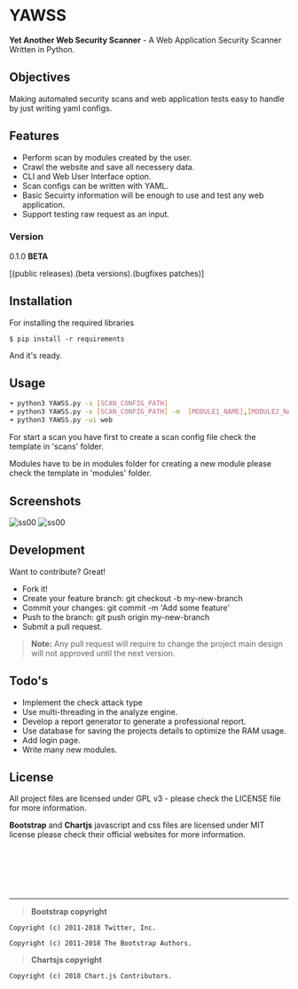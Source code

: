 # YAWSS

**Yet Another Web Security Scanner** - A Web Application Security Scanner Written in
Python.

## Objectives
Making automated security scans and web application tests easy to handle by just
writing yaml configs.

## Features

- Perform scan by modules created by the user.
- Crawl the website and save all necessery data.
- CLI and Web User Interface option.
- Scan configs can be written with YAML.
- Basic Secuirty information will be enough to use and test any web application.
- Support testing raw request as an input.

### Version

0.1.0 **BETA**

[(public releases).(beta versions).(bugfixes patches)]

## Installation


For installing the required libraries
```
$ pip install -r requirements
```

And it's ready.

## Usage

```bash
➜ python3 YAWSS.py -s [SCAN_CONFIG_PATH]
➜ python3 YAWSS.py -s [SCAN_CONFIG_PATH] -m  [MODULE1_NAME],[MODULE2_NAME]
➜ python3 YAWSS.py -ui web
```

For start a scan you have first to create a scan config file check the template
in 'scans' folder.

Modules have to be in modules folder for creating a new module please check the
template in 'modules' folder.

## Screenshots

![ss00](https://github.com/0xihsn/YAWSS/blob/master/screenshots/screenshot00.png) ![ss00](https://github.com/0xihsn/YAWSS/blob/master/screenshots/screenshot01.png)

## Development

Want to contribute? Great!

* Fork it!
* Create your feature branch: git checkout -b my-new-branch
* Commit your changes: git commit -m 'Add some feature'
* Push to the branch: git push origin my-new-branch
* Submit a pull request.

> **Note:** Any pull request will require to change the project main design will not
> approved until the next version.

## Todo's

 - Implement the check attack type
 - Use multi-threading in the analyze engine.
 - Develop a report generator to generate a professional report.
 - Use database for saving the projects details to optimize the RAM usage.
 - Add login page.
 - Write many new modules.

License
----

All project files are licensed under GPL v3 - please check the LICENSE file for more information.

**Bootstrap** and **Chartjs** javascript and css files are licensed under MIT license please check their official websites for more information.

&nbsp;

&nbsp;

&nbsp;

---

> **Bootstrap copyright**

    Copyright (c) 2011-2018 Twitter, Inc.

    Copyright (c) 2011-2018 The Bootstrap Authors.

> **Chartsjs copyright**

    Copyright (c) 2018 Chart.js Contributors.
